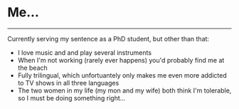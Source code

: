 # Me... #
-------------------------------------------------------

Currently serving my sentence as a PhD student, but other than that:

- I love music and and play several instruments
- When I'm not working (rarely ever happens) you'd probably find me at the beach
- Fully trilingual, which unfortuantely only makes me even more addicted to TV shows in all three languages
- The two women in my life (my mon and my wife) both think I'm tolerable, so I must be doing something right...
